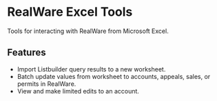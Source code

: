 # RealWare Excel Tools
Tools for interacting with RealWare from Microsoft Excel.

## Features
- Import Listbuilder query results to a new worksheet.
- Batch update values from worksheet to accounts, appeals, sales, or permits in RealWare.
- View and make limited edits to an account.
